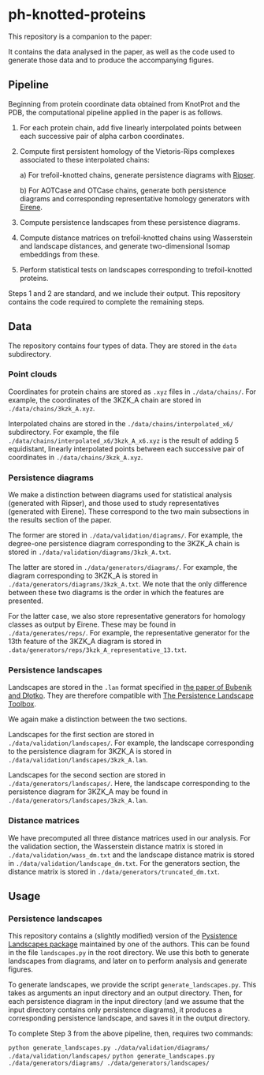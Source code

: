 # ph-knotted-proteins

This repository is a companion to the paper:

It contains the data analysed in the paper, as well as the code used to generate those data and to produce the accompanying figures.

## Pipeline

Beginning from protein coordinate data obtained from KnotProt and the PDB, the computational pipeline applied in the paper is as follows.

1. For each protein chain, add five linearly interpolated points between each successive pair of alpha carbon coordinates.
2. Compute first persistent homology of the Vietoris-Rips complexes associated to these interpolated chains:

    a) For trefoil-knotted chains, generate persistence diagrams with [Ripser](https://github.com/Ripser/ripser).
    
    b) For AOTCase and OTCase chains, generate both persistence diagrams and corresponding representative homology generators with [Eirene](https://github.com/Eetion/Eirene.jl).
    
3. Compute persistence landscapes from these persistence diagrams.
4. Compute distance matrices on trefoil-knotted chains using Wasserstein and landscape distances, and generate two-dimensional Isomap embeddings from these.
5. Perform statistical tests on landscapes corresponding to trefoil-knotted proteins.

Steps 1 and 2 are standard, and we include their output. This repository contains the code required to complete the remaining steps.

## Data

The repository contains four types of data. They are stored in the `data` subdirectory.

### Point clouds

Coordinates for protein chains are stored as `.xyz` files in `./data/chains/`. For example, the coordinates of the 3KZK_A chain are stored in `./data/chains/3kzk_A.xyz`.

Interpolated chains are stored in the `./data/chains/interpolated_x6/` subdirectory. For example, the file `./data/chains/interpolated_x6/3kzk_A_x6.xyz` is the result of adding 5 equidistant, linearly interpolated points between each successive pair of coordinates in `./data/chains/3kzk_A.xyz`.

### Persistence diagrams

We make a distinction between diagrams used for statistical analysis (generated with Ripser), and those used to study representatives (generated with Eirene). These correspond to the two main subsections in the results section of the paper.

The former are stored in `./data/validation/diagrams/`. For example, the degree-one persistence diagram corresponding to the 3KZK_A chain is stored in `./data/validation/diagrams/3kzk_A.txt`.

The latter are stored in `./data/generators/diagrams/`. For example, the diagram corresponding to 3KZK_A is stored in `./data/generators/diagrams/3kzk_A.txt`. We note that the only difference between these two diagrams is the order in which the features are presented.

For the latter case, we also store representative generators for homology classes as output by Eirene. These may be found in `./data/generates/reps/`. For example, the representative generator for the 13th feature of the 3KZK_A diagram is stored in `.data/generators/reps/3kzk_A_representative_13.txt`.

### Persistence landscapes

Landscapes are stored in the `.lan` format specified in [the paper of Bubenik and Dłotko](https://www.sciencedirect.com/science/article/pii/S0747717116300104). They are therefore compatible with [The Persistence Landscape Toolbox](https://www2.math.upenn.edu/~dlotko/persistenceLandscape.html).

We again make a distinction between the two sections.

Landscapes for the first section are stored in `./data/validation/landscapes/`. For example, the landscape corresponding to the persistence diagram for 3KZK_A is stored in `./data/validation/landscapes/3kzk_A.lan`.

Landscapes for the second section are stored in `./data/generators/landscapes/`. Here, the landscape corresponding to the persistence diagram for 3KZK_A may be found in `./data/generators/landscapes/3kzk_A.lan`.

### Distance matrices

We have precomputed all three distance matrices used in our analysis. For the validation section, the Wasserstein distance matrix is stored in `./data/validation/wass_dm.txt` and the landscape distance matrix is stored in `./data/validation/landscape_dm.txt`. For the generators section, the distance matrix is stored in `./data/generators/truncated_dm.txt`.

## Usage

### Persistence landscapes

This repository contains a (slightly modified) version of the [Pysistence Landscapes package](https://gitlab.com/kfbenjamin/pysistence-landscapes) maintained by one of the authors. This can be found in the file `landscapes.py` in the root directory. We use this both to generate landscapes from diagrams, and later on to perform analysis and generate figures.

To generate landscapes, we provide the script `generate_landscapes.py`. This takes as arguments an input directory and an output directory. Then, for each persistence diagram in the input directory (and we assume that the input directory contains only persistence diagrams), it produces a corresponding persistence landscape, and saves it in the output directory.

To complete Step 3 from the above pipeline, then, requires two commands:

`python generate_landscapes.py ./data/validation/diagrams/ ./data/validation/landscapes/`
`python generate_landscapes.py ./data/generators/diagrams/ ./data/generators/landscapes/`